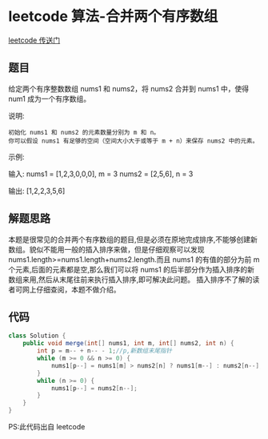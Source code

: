 # leetcode 算法-合并两个有序数组

[leetcode 传送门](https://leetcode-cn.com/problems/merge-sorted-array/)

## 题目

给定两个有序整数数组 nums1 和 nums2，将 nums2 合并到 nums1 中，使得 num1 成为一个有序数组。

说明:

    初始化 nums1 和 nums2 的元素数量分别为 m 和 n。
    你可以假设 nums1 有足够的空间（空间大小大于或等于 m + n）来保存 nums2 中的元素。

示例:

输入:
nums1 = [1,2,3,0,0,0], m = 3
nums2 = [2,5,6], n = 3

输出: [1,2,2,3,5,6]

## 解题思路

本题是很常见的合并两个有序数组的题目,但是必须在原地完成排序,不能够创建新数组。貌似不能用一般的插入排序来做，但是仔细观察可以发现 nums1.length>=nums1.length+nums2.length.而且 nums1 的有值的部分为前 m 个元素,后面的元素都是空,那么我们可以将 nums1 的后半部分作为插入排序的新数组来用,然后从末尾往前来执行插入排序,即可解决此问题。
插入排序不了解的读者可网上仔细查阅，本题不做介绍。

## 代码

```java
class Solution {
    public void merge(int[] nums1, int m, int[] nums2, int n) {
        int p = m-- + n-- - 1;//p,新数组末尾指针
        while (m >= 0 && n >= 0) {
            nums1[p--] = nums1[m] > nums2[n] ? nums1[m--] : nums2[n--];
        }
        while (n >= 0) {
            nums1[p--] = nums2[n--];
        }
    }
}
```

PS:此代码出自 leetcode
